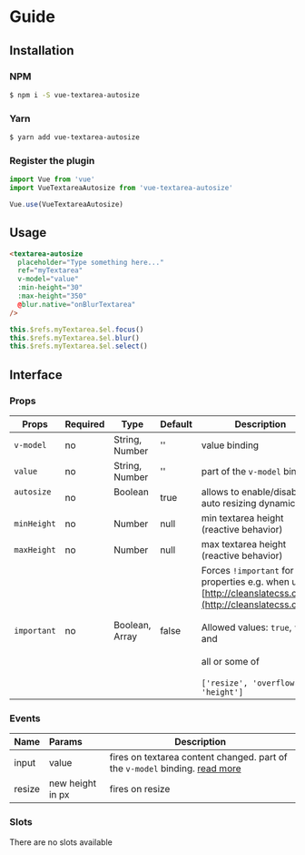 # Guide

## Installation

### NPM

```sh
$ npm i -S vue-textarea-autosize
```

### Yarn

```sh
$ yarn add vue-textarea-autosize
```

### Register the plugin

```javascript
import Vue from 'vue'
import VueTextareaAutosize from 'vue-textarea-autosize'

Vue.use(VueTextareaAutosize)
```
## Usage

```html
<textarea-autosize
  placeholder="Type something here..."
  ref="myTextarea"
  v-model="value"
  :min-height="30"
  :max-height="350"
  @blur.native="onBlurTextarea"
/>
```

```js
this.$refs.myTextarea.$el.focus()
this.$refs.myTextarea.$el.blur()
this.$refs.myTextarea.$el.select()
```
## Interface

### Props

| Props            | Required  | Type            | Default   | Description  |
| ---------------- | --------- | --------------- | --------- | -------------|
| `v-model`          | no     | String, Number  | ''        | value binding |
| `value` | no | String, Number | '' | part of the `v-model` binding |
| `autosize`         | no     | Boolean         | true      | allows to enable/disable auto resizing dynamically |
| `minHeight`        | no     | Number          | null      | min textarea height (reactive behavior) |
| `maxHeight`        | no     | Number          | null      | max textarea height (reactive behavior) |
| `important` | no | Boolean, Array | false | Forces `!important` for style properties e.g. when using [http://cleanslatecss.com/](http://cleanslatecss.com/). <br /><br /> Allowed values: `true`, `false` and<br /><br /> all or some of <br /><br /> `['resize', 'overflow', 'height']`|

### Events

| Name      | Params   | Description  |
| ----------|:---------|--------------|
| input     | value    | fires on textarea content changed. part of the `v-model` binding. [read more](https://vuejs.org/v2/guide/components.html#Form-Input-Components-using-Custom-Events) |
| resize    | new height in px | fires on resize |

### Slots

There are no slots available
